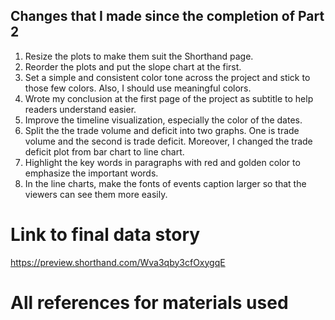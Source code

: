 ## Changes that I made since the completion of Part 2
1. Resize the plots to make them suit the Shorthand page.
2. Reorder the plots and put the slope chart at the first.
3. Set a simple and consistent color tone across the project and stick to those few colors. Also, I should use meaningful colors.
4. Wrote my conclusion at the first page of the project as subtitle to help readers understand easier.
5. Improve the timeline visualization, especially the color of the dates.
6. Split the the trade volume and deficit into two graphs. One is trade volume and the second is trade deficit. Moreover, I changed the trade deficit plot from bar chart to line chart.
7. Highlight the key words in paragraphs with red and golden color to emphasize the important words.
8. In the line charts, make the fonts of events caption larger so that the viewers can see them more easily.


# Link to final data story 
https://preview.shorthand.com/Wva3qby3cfOxygqE

# All references for materials used
